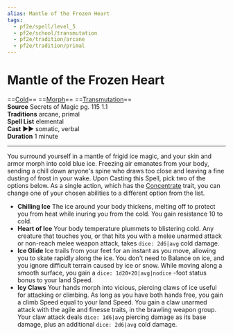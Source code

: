 ```yaml
---
alias: Mantle of the Frozen Heart
tags:
  - pf2e/spell/level_5
  - pf2e/school/transmutation
  - pf2e/tradition/arcane
  - pf2e/tradition/primal
---
```


# Mantle of the Frozen Heart

==[Cold](../../../Traits/Cold.md)== ==[Morph](../../../Traits/Morph.md)== ==[Transmutation](../../../Traits/Transmutation.md)==  
__Source__ Secrets of Magic pg. 115 1.1  
**Traditions** arcane, primal  
**Spell List** elemental  
**Cast** ►► somatic, verbal  
**Duration** 1 minute

---

You surround yourself in a mantle of frigid ice magic, and your skin and armor morph into cold blue ice. Freezing air emanates from your body, sending a chill down anyone's spine who draws too close and leaving a fine dusting of frost in your wake. Upon Casting this Spell, pick two of the options below. As a single action, which has the [Concentrate](../../../Traits/Concentrate.md) trait, you can change one of your chosen abilities to a different option from the list.

- **Chilling Ice** The ice around your body thickens, melting off to protect you from heat while inuring you from the cold. You gain resistance 10 to cold.
- **Heart of Ice** Your body temperature plummets to blistering cold. Any creature that touches you, or that hits you with a melee unarmed attack or non-reach melee weapon attack, takes `dice: 2d6|avg` cold damage.
- **Ice Glide** Ice trails from your feet for an instant as you move, allowing you to skate rapidly along the ice. You don't need to Balance on ice, and you ignore difficult terrain caused by ice or snow. While moving along a smooth surface, you gain a `dice: 1d20+20|avg|nodice` -foot status bonus to your land Speed.
- **Icy Claws** Your hands morph into vicious, piercing claws of ice useful for attacking or climbing. As long as you have both hands free, you gain a climb Speed equal to your land Speed. You gain a claw unarmed attack with the agile and finesse traits, in the brawling weapon group. Your claw attack deals `dice: 1d6|avg` piercing damage as its base damage, plus an additional `dice: 2d6|avg` cold damage.
